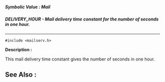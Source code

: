 ##### Symbolic Value : Mail
##### DELIVERY_HOUR - Mail delivery time constant for the number of seconds in one hour.
---
```
#include <mailserv.h>
```
**Description :**

This mail delivery time constant gives the number of seconds in one hour.

**See Also :**
---
